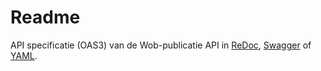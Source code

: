 # Readme

API specificatie (OAS3) van de Wob-publicatie API in
  [ReDoc](http://redocly.github.io/redoc/?url=https://raw.githubusercontent.com/VNG-Realisatie/ODS-Open-WOB/master/oas-specificatie/openapi.yaml),
  [Swagger](https://petstore.swagger.io/?url=https://raw.githubusercontent.com/VNG-Realisatie/ODS-Open-WOB/master/oas-specificatie/openapi.yaml) of
  [YAML](https://raw.githubusercontent.com/VNG-Realisatie/ODS-Open-WOB/master/oas-specificatie/openapi.yaml).
